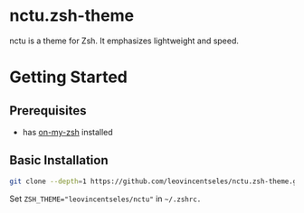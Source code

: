 # nctu.zsh-theme
nctu is a theme for Zsh. It emphasizes lightweight and speed.

# Getting Started
## Prerequisites
- has [on-my-zsh](https://github.com/ohmyzsh/ohmyzsh) installed 

## Basic Installation
```zsh
git clone --depth=1 https://github.com/leovincentseles/nctu.zsh-theme.git ${ZSH_CUSTOM:-$HOME/.oh-my-zsh/custom}/themes/nctu
```
Set `ZSH_THEME="leovincentseles/nctu"` in `~/.zshrc.`
